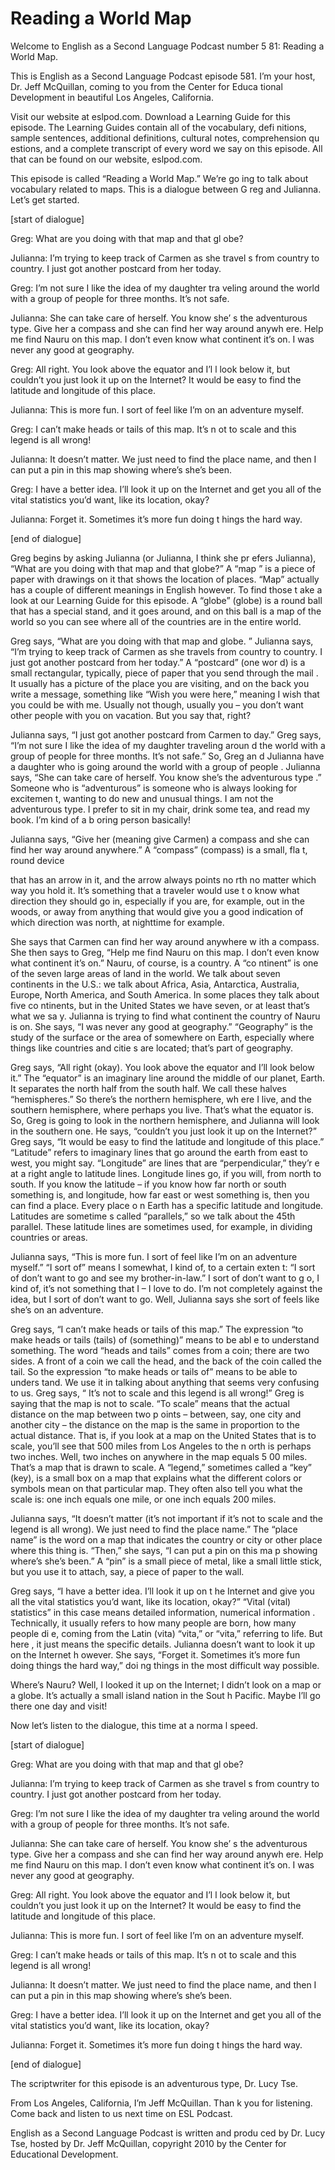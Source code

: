 # Reading a World Map

Welcome to English as a Second Language Podcast number 5 81: Reading a World Map.

This is English as a Second Language Podcast episode 581.  I’m your host, Dr. Jeff McQuillan, coming to you from the Center for Educa tional Development in beautiful Los Angeles, California.

Visit our website at eslpod.com.  Download a Learning Guide for this episode. The Learning Guides contain all of the vocabulary, defi nitions, sample sentences, additional definitions, cultural notes, comprehension qu estions, and a complete transcript of every word we say on this episode.  All that can be found on our website, eslpod.com.

This episode is called “Reading a World Map.”  We’re go ing to talk about vocabulary related to maps.  This is a dialogue between G reg and Julianna. Let’s get started.

[start of dialogue]

Greg:  What are you doing with that map and that gl obe?

Julianna:  I’m trying to keep track of Carmen as she travel s from country to country.  I just got another postcard from her today.

Greg:  I’m not sure I like the idea of my daughter tra veling around the world with a group of people for three months.  It’s not safe.

Julianna:  She can take care of herself.  You know she’ s the adventurous type. Give her a compass and she can find her way around anywh ere.  Help me find Nauru on this map.  I don’t even know what continent it’s on.  I was never any good at geography.

Greg:  All right.  You look above the equator and I’l l look below it, but couldn’t you just look it up on the Internet?  It would be easy to find the latitude and longitude of this place.

Julianna:  This is more fun.  I sort of feel like I’m on  an adventure myself.

 Greg:  I can’t make heads or tails of this map.  It’s n ot to scale and this legend is all wrong!

Julianna:  It doesn’t matter.  We just need to find the place name, and then I can put a pin in this map showing where’s she’s been.

Greg:  I have a better idea.  I’ll look it up on the Internet and get you all of the vital statistics you’d want, like its location, okay?

Julianna:  Forget it.  Sometimes it’s more fun doing t hings the hard way.

[end of dialogue]

Greg begins by asking Julianna (or Julianna, I think she pr efers Julianna), “What are you doing with that map and that globe?”  A “map ” is a piece of paper with drawings on it that shows the location of places.  “Map”  actually has a couple of different meanings in English however.  To find those t ake a look at our Learning Guide for this episode.  A “globe” (globe) is a round ball that has a special stand, and it goes around, and on this ball is a map of the world so you can see where all of the countries are in the entire world.

Greg says, “What are you doing with that map and globe. ”  Julianna says, “I’m trying to keep track of Carmen as she travels from country to  country.  I just got another postcard from her today.”  A “postcard” (one wor d) is a small rectangular, typically, piece of paper that you send through the mail .  It usually has a picture of the place you are visiting, and on the back you write a message, something like “Wish you were here,” meaning I wish that you could be with me.  Usually not though, usually you – you don’t want other people with you on vacation.  But you say that, right?

Julianna says, “I just got another postcard from Carmen to day.”  Greg says, “I’m not sure I like the idea of my daughter traveling aroun d the world with a group of people for three months.  It’s not safe.”  So, Greg an d Julianna have a daughter who is going around the world with a group of people .  Julianna says, “She can take care of herself.  You know she’s the adventurous type .”  Someone who is “adventurous” is someone who is always looking for excitemen t, wanting to do new and unusual things.  I am not the adventurous type.  I prefer to sit in my chair, drink some tea, and read my book.  I’m kind of a b oring person basically!

Julianna says, “Give her (meaning give Carmen) a compass and  she can find her way around anywhere.”  A “compass” (compass) is a small, fla t, round device

 that has an arrow in it, and the arrow always points no rth no matter which way you hold it.  It’s something that a traveler would use t o know what direction they should go in, especially if you are, for example, out in the woods, or away from anything that would give you a good indication of which  direction was north, at nighttime for example.

She says that Carmen can find her way around anywhere w ith a compass.  She then says to Greg, “Help me find Nauru on this map.  I don’t even know what continent it’s on.”  Nauru, of course, is a country.  A “co ntinent” is one of the seven large areas of land in the world.  We talk about seven continents in the U.S.: we talk about Africa, Asia, Antarctica, Australia,  Europe, North America, and South America.  In some places they talk about five co ntinents, but in the United States we have seven, or at least that’s what we sa y.  Julianna is trying to find what continent the country of Nauru is on.  She says,  “I was never any good at geography.”  “Geography” is the study of the surface or  the area of somewhere on Earth, especially where things like countries and citie s are located; that’s part of geography.

Greg says, “All right (okay).  You look above the equator and I’ll look below it.” The “equator” is an imaginary line around the middle of our planet, Earth.  It separates the north half from the south half.  We call  these halves “hemispheres.”  So there’s the northern hemisphere, wh ere I live, and the southern hemisphere, where perhaps you live.  That’s what  the equator is.  So, Greg is going to look in the northern hemisphere, and  Julianna will look in the southern one.  He says, “couldn’t you just look it up on the Internet?”  Greg says, “It would be easy to find the latitude and longitude of this place.”  “Latitude” refers to imaginary lines that go around the earth from east to west, you might say. “Longitude” are lines that are “perpendicular,” they’r e at a right angle to latitude lines.  Longitude lines go, if you will, from north to  south.  If you know the latitude – if you know how far north or south something is, and longitude, how far east or west something is, then you can find a place.  Every place o n Earth has a specific latitude and longitude.  Latitudes are sometime s called “parallels,” so we talk about the 45th parallel.  These latitude lines are sometimes used, for example, in dividing countries or areas.

Julianna says, “This is more fun.  I sort of feel like I’m on an adventure myself.”  “I sort of” means I somewhat, I kind of, to a certain exten t: “I sort of don’t want to go and see my brother-in-law.”  I sort of don’t want to g o, I kind of, it’s not something that I – I love to do.  I’m not completely against the  idea, but I sort of don’t want to go.  Well, Julianna says she sort of feels like she’s on an  adventure.

 Greg says, “I can’t make heads or tails of this map.”  The expression “to make heads or tails (tails) of (something)” means to be abl e to understand something. The word “heads and tails” comes from a coin; there are  two sides.  A front of a coin we call the head, and the back of the coin called the tail.  So the expression “to make heads or tails of” means to be able to unders tand.  We use it in talking about anything that seems very confusing to us.  Greg says, “ It’s not to scale and this legend is all wrong!”  Greg is saying that the map is not to scale.  “To scale” means that the actual distance on the map between two p oints – between, say, one city and another city – the distance on the map is the  same in proportion to the actual distance.  That is, if you look at a map on the United States that is to scale, you’ll see that 500 miles from Los Angeles to the n orth is perhaps two inches.  Well, two inches on anywhere in the map equals 5 00 miles.  That’s a map that is drawn to scale.  A “legend,” sometimes called  a “key” (key), is a small box on a map that explains what the different colors or  symbols mean on that particular map.  They often also tell you what the scale  is: one inch equals one mile, or one inch equals 200 miles.

Julianna says, “It doesn’t matter (it’s not important if it’s not to scale and the legend is all wrong).  We just need to find the place name.”  The “place name” is the word on a map that indicates the country or city or other place where this thing is.  “Then,” she says, “I can put a pin on this ma p showing where’s she’s been.”  A “pin” is a small piece of metal, like a small  little stick, but you use it to attach, say, a piece of paper to the wall.

Greg says, “I have a better idea.  I’ll look it up on t he Internet and give you all the vital statistics you’d want, like its location, okay?”  “Vital  (vital) statistics” in this case means detailed information, numerical information .  Technically, it usually refers to how many people are born, how many people di e, coming from the Latin (vita) “vita,” or “vita,” referring to life.  But here , it just means the specific details. Julianna doesn’t want to look it up on the Internet h owever.  She says, “Forget it. Sometimes it’s more fun doing things the hard way,” doi ng things in the most difficult way possible.

Where’s Nauru?  Well, I looked it up on the Internet;  I didn’t look on a map or a globe.  It’s actually a small island nation in the Sout h Pacific.  Maybe I’ll go there one day and visit!

Now let’s listen to the dialogue, this time at a norma l speed.

[start of dialogue]

 Greg:  What are you doing with that map and that gl obe?

Julianna:  I’m trying to keep track of Carmen as she travel s from country to country.  I just got another postcard from her today.

Greg:  I’m not sure I like the idea of my daughter tra veling around the world with a group of people for three months.  It’s not safe.

Julianna:  She can take care of herself.  You know she’ s the adventurous type. Give her a compass and she can find her way around anywh ere.  Help me find Nauru on this map.  I don’t even know what continent it’s on.  I was never any good at geography.

Greg:  All right.  You look above the equator and I’l l look below it, but couldn’t you just look it up on the Internet?  It would be easy to find the latitude and longitude of this place.

Julianna:  This is more fun.  I sort of feel like I’m on  an adventure myself.

Greg:  I can’t make heads or tails of this map.  It’s n ot to scale and this legend is all wrong!

Julianna:  It doesn’t matter.  We just need to find the place name, and then I can put a pin in this map showing where’s she’s been.

Greg:  I have a better idea.  I’ll look it up on the Internet and get you all of the vital statistics you’d want, like its location, okay?

Julianna:  Forget it.  Sometimes it’s more fun doing t hings the hard way.

[end of dialogue]

The scriptwriter for this episode is an adventurous type, Dr. Lucy Tse.

From Los Angeles, California, I’m Jeff McQuillan.  Than k you for listening.  Come back and listen to us next time on ESL Podcast.

English as a Second Language Podcast is written and produ ced by Dr. Lucy Tse, hosted by Dr. Jeff McQuillan, copyright 2010 by the Center  for Educational Development.

